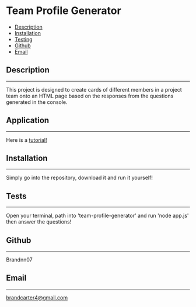 # Team Profile Generator
 

* [Description](#description)
* [Installation](#install)
* [Testing](#testing)
* [Github](#github)
* [Email](#email)

## Description
_______________________________

This project is designed to create cards of different members in a project team onto an HTML page based on the responses from the questions generated in the console.

## Application
_______________________________

Here is a [tutorial!](https://youtu.be/Qgo60Mm-xEk)

## Installation 
_______________________________

Simply go into the repository, download it and run it yourself!

## Tests
_______________________________

Open your terminal, path into 'team-profile-generator' and run 'node app.js' then answer the questions!


## Github
_______________________________

Brandnn07

## Email
_______________________________

brandcarter4@gmail.com

